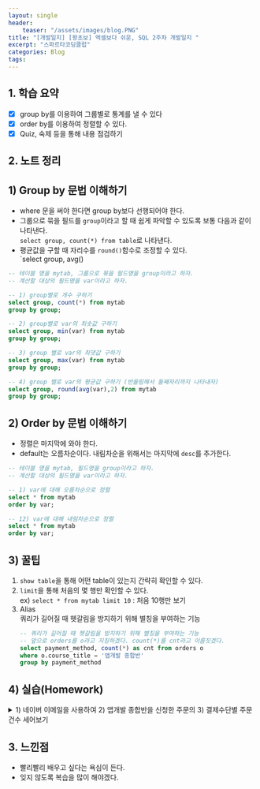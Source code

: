 ```yaml
---
layout: single
header:
    teaser: "/assets/images/blog.PNG"
title: "[개발일지] [왕초보] 엑셀보다 쉬운, SQL 2주차 개발일지 "
excerpt: "스파르타코딩클럽"
categories: Blog
tags: 
---
```


## 1. 학습 요약
- [x] group by를 이용하여 그룹별로 통계를 낼 수 있다
- [x] order by를 이용하여 정렬할 수 있다. 
- [x] Quiz, 숙제 등을 통해 내용 점검하기

## 2. 노트 정리 
## 1) Group by 문법 이해하기 
* where 문을 써야 한다면 group by보다 선행되어야 한다. 
* 그룹으로 묶을 필드를 `group`이라고 할 때 쉽게 파악할 수 있도록 보통 다음과 같이 나타낸다. <br>
`select group, count(*) from table`로 나타낸다.
* 평균값을 구할 때 자리수를 `round()`함수로 조정할 수 있다. <br>
`select group, avg()

```sql
-- 테이블 명을 mytab, 그룹으로 묶을 필드명을 group이라고 하자. 
-- 계산할 대상의 필드명을 var이라고 하자.

-- 1) group별로 개수 구하기
select group, count(*) from mytab
group by group;

-- 2) group별로 var의 최솟값 구하기  
select group, min(var) from mytab
group by group;

-- 3) group 별로 var의 최댓값 구하기  
select group, max(var) from mytab
group by group;

-- 4) group 별로 var의 평균값 구하기 (반올림해서 둘째자리까지 나타내자) 
select group, round(avg(var),2) from mytab
group by group;
```

## 2) Order by 문법 이해하기 
* 정렬은 마지막에 와야 한다. 
* default는 오름차순이다. 내림차순을 위해서는 마지막에 `desc`를 추가한다. 

```sql
-- 테이블 명을 mytab, 필드명을 group이라고 하자. 
-- 계산할 대상의 필드명을 var이라고 하자.

-- 1) var에 대해 오름차순으로 정렬
select * from mytab
order by var;

-- 12) var에 대해 내림차순으로 정렬
select * from mytab
order by var;
```
## 3) 꿀팁 
1) `show table`을 통해 어떤 table이 있는지 간략히 확인할 수 있다. 
2) `limit`을 통해 처음의 몇 행만 확인할 수 있다. <br>
ex) `select * from mytab limit 10` : 처음 10행만 보기
3) Alias <br>
    쿼리가 길어질 때 헷갈림을 방지하기 위해 별칭을 부여하는 기능<br>
    ```sql
    -- 쿼리가 길어질 때 헷갈림을 방지하기 위해 별칭을 부여하는 기능
    -- 앞으로 orders를 o라고 지칭하겠다. count(*)를 cnt라고 이름짓겠다.
    select payment_method, count(*) as cnt from orders o 
    where o.course_title = '앱개발 종합반'
    group by payment_method
    ```

## 4) 실습(Homework)

<details>
<summary>
1) 네이버 이메일을 사용하여 2) 앱개발 종합반을 신청한 주문의 3) 결제수단별 주문건수 세어보기

</summary>
<div markdown="1">
```sql
select payment_method, count(*) from orders
where email like '%naver.com' and course_title = '앱개발 종합반'
group by payment_method
```
</div>
</details>

## 3. 느낀점
* 빨리빨리 배우고 싶다는 욕심이 든다. 
* 잊지 않도록 복습을 많이 해야겠다. 